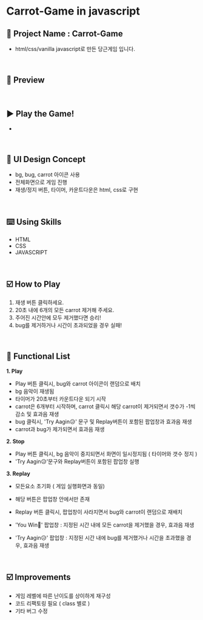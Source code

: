 
# Carrot-Game in javascript

## 📅 Project Name : Carrot-Game
* html/css/vanilla javascript로 만든 당근게임 입니다.

<br/>

## 📱 Preview


<br/>

## ▶ Play the Game!
- 

<br/>

## 🎨 UI Design Concept
* bg, bug, carrot 아이콘 사용
* 전체화면으로 게임 진행
* 재생/정지 버튼, 타이머, 카운트다운은 html, css로 구현
<br/>


## ⌨️ Using Skills
* HTML
* CSS
* JAVASCRIPT

<br/>


## ☑️ How to Play
1. 재생 버튼 클릭하세요.
2. 20초 내에 6개의 모든 carrot 제거해 주세요.
3. 주어진 시간안에 모두 제거했다면 승리!
4. bug를 제거하거나 시간이 초과되었을 경우 실패!

<br/>


## 📑 Functional List

**1. Play**
  - Play 버튼 클릭시, bug와 carrot 아이콘이 랜덤으로 배치
  - bg 음악이 재생됨
  - 타이머가 20초부터 카운트다운 되기 시작
  - carrot은 6개부터 시작하며, carrot 클릭시 해당 carrot이 제거되면서 갯수가 -1씩 감소 및 효과음 재생
  - bug 클릭시, 'Try Aagin😥' 문구 및 Replay버튼이 포함된 팝업창과 효과음 재생
  - carrot과 bug가 제가되면서 효과음 재생
 
**2. Stop**
  - Play 버튼 클릭시, bg 음악이 중지되면서 화면이 일시정지됨 ( 타이머와 갯수 정지 )
  - 'Try Aagin😥'문구와 Replay버튼이 포함된 팝업창 실행

**3. Replay**
  - 모든요소 초기화 ( 게임 실행화면과 동일)
  - 해당 버튼은 팝업창 안에서만 존재
  - Replay 버튼 클릭시, 팝업창이 사라지면서 bug와 carrot이 랜덤으로 재배치
  
  - 'You Win🎉' 팝업창 : 지정된 시간 내에 모든 carrot을 제거했을 경우, 효과음 재생
  - 'Try Aagin😥' 팝업창 : 지정된 시간 내에 bug를 제거했거나 시간을 초과했을 경우, 효과음 재생


<br/>

## ☑️ Improvements

 * 게임 레벨에 따른 난이도를 상이하게 재구성
 * 코드 리팩토링 필요 ( class 별로 )
 * 기타 버그 수정

<br/>

